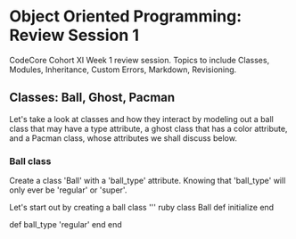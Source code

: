 # Object Oriented Programming: Review Session 1
CodeCore Cohort XI Week 1 review session. Topics to include Classes,
Modules, Inheritance, Custom Errors, Markdown, Revisioning.

## Classes: Ball, Ghost, Pacman
Let's take a look at classes and how they interact by modeling out a ball class
that may have a type attribute, a ghost class that has a color attribute, and a
Pacman class, whose attributes we shall discuss below.

### Ball class
Create a class 'Ball' with a 'ball_type' attribute. Knowing that
'ball_type' will only ever be 'regular' or 'super'.

Let's start out by creating a ball class
''' ruby
class Ball
  def initialize
  end

  def ball_type
    'regular'
  end
end
```
